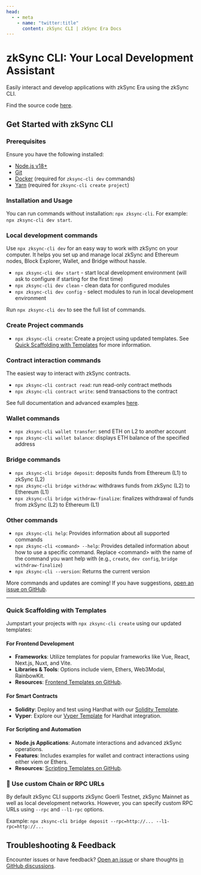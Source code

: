 ```yaml
---
head:
  - - meta
    - name: "twitter:title"
      content: zkSync CLI | zkSync Era Docs
---
```


# zkSync CLI: Your Local Development Assistant

Easily interact and develop applications with zkSync Era using the zkSync CLI.

Find the source code [here](https://github.com/matter-labs/zksync-cli).

## Get Started with zkSync CLI

### Prerequisites

Ensure you have the following installed:

- [Node.js v18+](https://nodejs.org/en)
- [Git](https://git-scm.com/downloads)
- [Docker](https://www.docker.com/get-started/) (required for `zksync-cli dev` commands)
- [Yarn](https://v3.yarnpkg.com/getting-started/install) (required for `zksync-cli create project`)

### Installation and Usage

You can run commands without installation: `npx zksync-cli`. For example: `npx zksync-cli dev start`.

### Local development commands

Use `npx zksync-cli dev` for an easy way to work with zkSync on your computer. It helps you set up and manage local zkSync and Ethereum nodes, Block Explorer, Wallet, and Bridge without hassle.

- `npx zksync-cli dev start` - start local development environment (will ask to configure if starting for the first time)
- `npx zksync-cli dev clean` - clean data for configured modules
- `npx zksync-cli dev config` - select modules to run in local development environment

Run `npx zksync-cli dev` to see the full list of commands.

### Create Project commands
- `npx zksync-cli create`: Create a project using updated templates. See [Quick Scaffolding with Templates](#quick-scaffolding-with-templates) for more information.

### Contract interaction commands
The easiest way to interact with zkSync contracts.
- `npx zksync-cli contract read`: run read-only contract methods
- `npx zksync-cli contract write`: send transactions to the contract

See full documentation and advanced examples [here](./contract-interaction.md).

### Wallet commands
- `npx zksync-cli wallet transfer`: send ETH on L2 to another account
- `npx zksync-cli wallet balance`: displays ETH balance of the specified address

### Bridge commands
- `npx zksync-cli bridge deposit`: deposits funds from Ethereum (L1) to zkSync (L2)
- `npx zksync-cli bridge withdraw`: withdraws funds from zkSync (L2) to Ethereum (L1)
- `npx zksync-cli bridge withdraw-finalize`: finalizes withdrawal of funds from zkSync (L2) to Ethereum (L1)

### Other commands
- `npx zksync-cli help`: Provides information about all supported commands
- `npx zksync-cli <command> --help`: Provides detailed information about how to use a specific command. Replace \<command\> with the name of the command you want help with (e.g., `create`, `dev config`, `bridge withdraw-finalize`)
- `npx zksync-cli --version`: Returns the current version

More commands and updates are coming! If you have suggestions, [open an issue on GitHub](https://github.com/matter-labs/zksync-cli/issues/new).

---

### Quick Scaffolding with Templates

Jumpstart your projects with `npx zksync-cli create` using our updated templates:

#### For Frontend Development

- **Frameworks**: Utilize templates for popular frameworks like Vue, React, Next.js, Nuxt, and Vite.
- **Libraries & Tools**: Options include viem, Ethers, Web3Modal, RainbowKit.
- **Resources**: [Frontend Templates on GitHub](https://github.com/matter-labs/zksync-frontend-templates#readme).

#### For Smart Contracts

- **Solidity**: Deploy and test using Hardhat with our [Solidity Template](https://github.com/matter-labs/zksync-hardhat-template#readme).
- **Vyper**: Explore our [Vyper Template](https://github.com/matter-labs/zksync-hardhat-vyper-template#readme) for Hardhat integration.

#### For Scripting and Automation

- **Node.js Applications**: Automate interactions and advanced zkSync operations.
- **Features**: Includes examples for wallet and contract interactions using either viem or Ethers.
- **Resources**: [Scripting Templates on GitHub](https://github.com/matter-labs/zksync-scripting-templates#readme).

### 🔗 Use custom Chain or RPC URLs

By default zkSync CLI supports zkSync Goerli Testnet, zkSync Mainnet as well as local development networks. However, you can specify custom RPC URLs using `--rpc` and `--l1-rpc` options.

Example: `npx zksync-cli bridge deposit --rpc=http://... --l1-rpc=http://...`

## Troubleshooting & Feedback

Encounter issues or have feedback? [Open an issue](https://github.com/matter-labs/zksync-cli/issues/new) or share thoughts [in GitHub discussions](https://github.com/zkSync-Community-Hub/zkync-developers/discussions).
